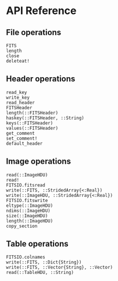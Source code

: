 # API Reference

## File operations

```@docs
FITS
length
close
deleteat!
```

## Header operations

```@docs
read_key
write_key
read_header
FITSHeader
length(::FITSHeader)
haskey(::FITSHeader, ::String)
keys(::FITSHeader)
values(::FITSHeader)
get_comment
set_comment!
default_header
```

## Image operations

```@docs
read(::ImageHDU)
read!
FITSIO.fitsread
write(::FITS, ::StridedArray{<:Real})
write(::ImageHDU, ::StridedArray{<:Real})
FITSIO.fitswrite
eltype(::ImageHDU)
ndims(::ImageHDU)
size(::ImageHDU)
length(::ImageHDU)
copy_section
```

## Table operations

```@docs
FITSIO.colnames
write(::FITS, ::Dict{String})
write(::FITS, ::Vector{String}, ::Vector)
read(::TableHDU, ::String)
```
